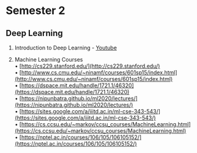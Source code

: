 # Semester 2

## Deep Learning
1. Introduction to Deep Learning - [Youtube](https://www.youtube.com/playlist?list=PLtBw6njQRU-rwp5__7C0oIVt26ZgjG9NI)

2. Machine Learning Courses  
• [http://cs229.stanford.edu/](http://cs229.stanford.edu/)  
• [http://www.cs.cmu.edu/~ninamf/courses/601sp15/index.html](http://www.cs.cmu.edu/~ninamf/courses/601sp15/index.html)  
• [https://dspace.mit.edu/handle/1721.1/46320](https://dspace.mit.edu/handle/1721.1/46320)  
• [https://nipunbatra.github.io/ml2020/lectures/](https://nipunbatra.github.io/ml2020/lectures/)  
• [https://sites.google.com/a/iiitd.ac.in/ml-cse-343-543/](https://sites.google.com/a/iiitd.ac.in/ml-cse-343-543/)  
• [https://cs.ccsu.edu/~markov/ccsu_courses/MachineLearning.html](https://cs.ccsu.edu/~markov/ccsu_courses/MachineLearning.html)  
• [https://nptel.ac.in/courses/106/105/106105152/](https://nptel.ac.in/courses/106/105/106105152/)  
